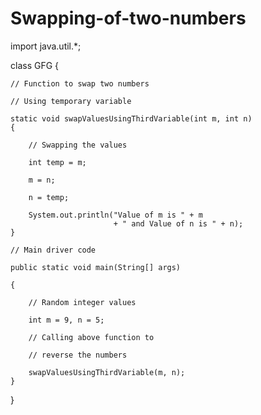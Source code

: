 # Swapping-of-two-numbers
import java.util.*;

class GFG {

    // Function to swap two numbers
   
    // Using temporary variable
    
    static void swapValuesUsingThirdVariable(int m, int n)
    {
    
        // Swapping the values
        
        int temp = m;
        
        m = n;
        
        n = temp;
        
        System.out.println("Value of m is " + m
                           + " and Value of n is " + n);
    }

    // Main driver code
    
    public static void main(String[] args)
    
    {
    
        // Random integer values
        
        int m = 9, n = 5;

        // Calling above function to
        
        // reverse the numbers
        
        swapValuesUsingThirdVariable(m, n);
    }
}


   
    


    















